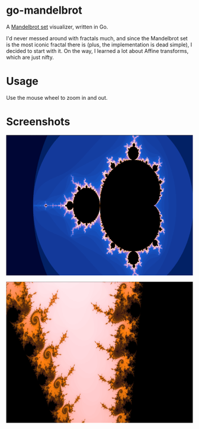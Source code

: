 # go-mandelbrot

A [Mandelbrot set](https://en.wikipedia.org/wiki/Mandelbrot_set) visualizer, written in Go.

I'd never messed around with fractals much, and since the Mandelbrot set is the most iconic fractal there is (plus, the implementation is dead simple), I decided to start with it. On the way, I learned a lot about Affine transforms, which are just nifty.


# Usage

Use the mouse wheel to zoom in and out.


# Screenshots

![Entire Mandelbrot set](./images/go-mandelbrot_1.png?raw=true)

![Section of Mandelbrot set](./images/go-mandelbrot_2.png?raw=true)
